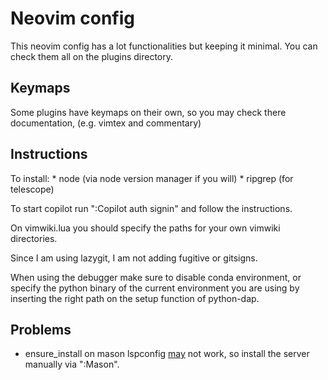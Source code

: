 # Neovim config

This neovim config has a lot functionalities but keeping it minimal.
You can check them all on the plugins directory.

## Keymaps
Some plugins have keymaps on their own, so you may check there documentation,
(e.g. vimtex and commentary)

## Instructions
To install: 
    * node (via node version manager if you will)
    * ripgrep (for telescope)

To start copilot run ":Copilot auth signin" and follow the instructions.

On vimwiki.lua you should specify the paths for your own vimwiki directories.

Since I am using lazygit, I am not adding fugitive or gitsigns.

When using the debugger make sure to disable conda environment, or specify the
python binary of the current environment you are using by inserting the right path on the setup function of python-dap.

## Problems
* ensure_install on mason lspconfig [may](may) not work, so install the server manually via ":Mason".
